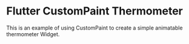 # Flutter CustomPaint Thermometer

This is an example of using CustomPaint to create a simple animatable thermometer Widget.
